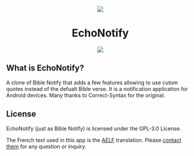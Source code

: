 <div align="center">
  <img src=".assets/illustration.svg" />
  <h1>EchoNotify</h1>
  <p>
  <a href="LICENSE"><img src="https://img.shields.io/badge/License-GPL_v3-green.svg" /></a>
</div>


## What is EchoNotify?

A clone of Bible Notify that adds a few features allowing to use cutom quotes instead of the defualt Bible verse. It is a notification application for Android devices. Many thanks to  Correct-Syntax for the original.


## License

EchoNotify (just as Bible Notify) is licensed under the GPL-3.0 License.

The French text used in this app is the [AELF](https://www.aelf.org/) translation. Please [contact them](https://www.aelf.org/contact) for any question or inquiry.
